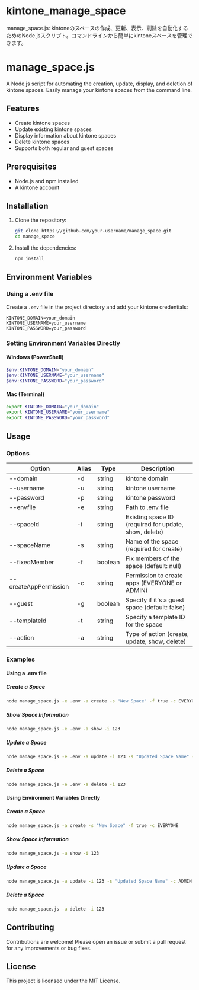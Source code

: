 # kintone_manage_space
manage_space.js: kintoneのスペースの作成、更新、表示、削除を自動化するためのNode.jsスクリプト。コマンドラインから簡単にkintoneスペースを管理できます。

# manage_space.js

A Node.js script for automating the creation, update, display, and deletion of kintone spaces. Easily manage your kintone spaces from the command line.

## Features

- Create kintone spaces
- Update existing kintone spaces
- Display information about kintone spaces
- Delete kintone spaces
- Supports both regular and guest spaces

## Prerequisites

- Node.js and npm installed
- A kintone account

## Installation

1. Clone the repository:

    ```bash
    git clone https://github.com/your-username/manage_space.git
    cd manage_space
    ```

2. Install the dependencies:

    ```bash
    npm install
    ```

## Environment Variables

### Using a .env file

Create a `.env` file in the project directory and add your kintone credentials:

```plaintext
KINTONE_DOMAIN=your_domain
KINTONE_USERNAME=your_username
KINTONE_PASSWORD=your_password
```

### Setting Environment Variables Directly

#### Windows (PowerShell)

```powershell
$env:KINTONE_DOMAIN="your_domain"
$env:KINTONE_USERNAME="your_username"
$env:KINTONE_PASSWORD="your_password"
```

#### Mac (Terminal)

```bash
export KINTONE_DOMAIN="your_domain"
export KINTONE_USERNAME="your_username"
export KINTONE_PASSWORD="your_password"
```

## Usage

### Options

| Option | Alias | Type | Description |
|--------|-------|------|-------------|
| --domain | -d | string | kintone domain |
| --username | -u | string | kintone username |
| --password | -p | string | kintone password |
| --envfile | -e | string | Path to .env file |
| --spaceId | -i | string | Existing space ID (required for update, show, delete) |
| --spaceName | -s | string | Name of the space (required for create) |
| --fixedMember | -f | boolean | Fix members of the space (default: null) |
| --createAppPermission | -c | string | Permission to create apps (EVERYONE or ADMIN) |
| --guest | -g | boolean | Specify if it's a guest space (default: false) |
| --templateId | -t | string | Specify a template ID for the space |
| --action | -a | string | Type of action (create, update, show, delete) |

### Examples

#### Using a .env file

##### Create a Space

```bash
node manage_space.js -e .env -a create -s "New Space" -f true -c EVERYONE
```

##### Show Space Information

```bash
node manage_space.js -e .env -a show -i 123
```

##### Update a Space

```bash
node manage_space.js -e .env -a update -i 123 -s "Updated Space Name" -c ADMIN
```

##### Delete a Space

```bash
node manage_space.js -e .env -a delete -i 123
```

#### Using Environment Variables Directly

##### Create a Space

```bash
node manage_space.js -a create -s "New Space" -f true -c EVERYONE
```

##### Show Space Information

```bash
node manage_space.js -a show -i 123
```

##### Update a Space

```bash
node manage_space.js -a update -i 123 -s "Updated Space Name" -c ADMIN
```

##### Delete a Space

```bash
node manage_space.js -a delete -i 123
```

## Contributing

Contributions are welcome! Please open an issue or submit a pull request for any improvements or bug fixes.

## License

This project is licensed under the MIT License.
